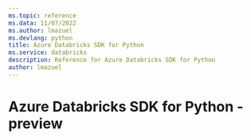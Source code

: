 ```yaml
---
ms.topic: reference
ms.data: 11/07/2022
ms.author: lmazuel
ms.devlang: python
title: Azure Databricks SDK for Python
ms.service: databricks
description: Reference for Azure Databricks SDK for Python
author: lmazuel
---
```

# Azure Databricks SDK for Python - preview